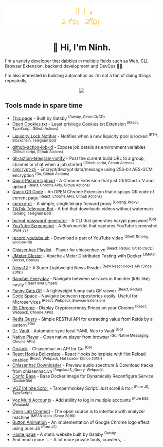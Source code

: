 ![ReeganExE](logo.svg?t=17362)

<h1 align="center">👋 Hi, I'm Ninh.</h1>

I'm a variety developer that dabbles in multiple fields such as Web, CLI, Browser Extension, backend development and DevOps 👨‍💻.

I'm also interested in building automation as I'm not a fan of doing things repeatedly.


<p align="center">
  <img src="https://ninh.js.org/img/ninh-stack.jpg?202104" align="center" />
</p>

<h2>Tools made in spare time</h2>

  - [This page](https://github.com/ReeganExE) - Built by Gatsby <sup>(Gatsby, Gitlab CI/CD)</sup>
 - [Open Cookies.txt](https://chrome.google.com/webstore/detail/open-cookiestxt/gdocmgbfkjnnpapoeobnolbbkoibbcif) - Least privilege Cookies.txt Extension <sup>(React, TypeScript, Github Actions)</sup>
 - [Liquidity Lock Notifier](https://twitter.com/UnicryptLock) - Notifies when a new liquidity pool is locked <sup>(ETH, Blockchain, Telegram Bot)</sup>
 - [github-action-job-id](https://github.com/ReeganExE/github-action-job-id) - Expose job details as environment variables <sup>(Github script, Github Actions)</sup>
 - [gh-action-telegram-notify](https://github.com/ReeganExE/github-action-telegram-notify) - Post the current build URL to a group, channel or chat when a job started <sup>(Github script, Github Actions)</sup>
 - [simcrypt-cli](https://github.com/ReeganExE/simcrypt-cli) - Encrypt/decrypt data/message using 256-bit AES-GCM encryption <sup>(Go, Github Actions)</sup>
 - [Quick Picture Upload](https://github.com/ReeganExE/quickpic) - A Chrome Extension that just Ctrl/Cmd + V and upload <sup>(React, Chrome APIs, Github Actions)</sup>
 - [Quick QR Code](https://github.com/ReeganExE/qrcode-extension) - An OPEN Chrome Extension that displays QR code of current page <sup>(React, Chrome APIs, Github Actions)</sup>
 - [cproxy-cli](https://github.com/ReeganExE/cproxy-cli) - A simple, single binary forward proxy <sup>(Golang, Proxy)</sup>
 - [TikTok Telegram Bot](https://github.com/ReeganExE/tiktok-telegrambot) - A bot that downloads videos without watermark <sup>(Golang, Telegram Bot)</sup>
 - [bcrypt password generator](https://github.com/ReeganExE/bcrypt-cli#bcrypt) - A CLI that generates bcrypt password <sup>(Go)</sup>
 - [YouTube Screenshot](https://github.com/ReeganExE/youtube-screenshot) - A Bookmarklet that captures YouTube screenshot <sup>(Pure JS)</sup>
 - [record_youtube.sh](https://github.com/ReeganExE/record_youtube.sh) - Download a part of YouTube video <sup>(Shell, ffmpeg, youtube-dl)</sup>
 - [Chiasenhac Playlist](https://chrome.google.com/webstore/detail/chiasenhac-playlist/eflhegkkifpfnaoacehpjigmpopijaah) - Player for chiasenhac.vn <sup>(React, Redux, Gitlab CI/CD)</sup>
 - [JMeter Cluster](https://github.com/ReeganExE/jmeter-distributed-consul) - Apache JMeter Distributed Testing with Docker <sup>(JMeter, Docker, Consul)</sup>
 - [News12](https://github.com/ReeganExE/news12) - A Super Lightweight News Reader <sup>(New React Hooks API (Since 2018))</sup>
 - [Rancher Everyday](https://github.com/ReeganExE/rancher-everyday) - Navigate between services in Rancher (k8s like) easily <sup>(React over Ember)</sup>
 - [Funny Cats Gif](https://ninh.js.org/cat) - A lightweight funny cats Gif viewer <sup>(React, Redux)</sup>
 - [Code Space](https://github.com/ReeganExE/codespace) - Navigate between repositories easily. Useful for Microservices <sup>(React, Webpack, Browser Extension)</sup>
 - [Bit Chrome](https://github.com/ReeganExE/bit-chrome) - Display Cryptocurrency Prices on your Chrome <sup>(React, Webpack, Chrome APIs)</sup>
 - [Redis Query](https://github.com/ReeganExE/redis-query) - Simple RESTful API for extracting value from Reids by a pattern <sup>(Go)</sup>
 - [Dr. Vault](https://github.com/ReeganExE/dr-vault) - Automatic sync local YAML files to Vault <sup>(Go)</sup>
 - [Native Player](https://github.com/ReeganExE/native-player) - Open native player from browser <sup>(Go, Native Messaging, Chrome APIs)</sup>
 - [GoJack](https://github.com/ReeganExE/gojack) - Chiasenhac.vn API for Go <sup>(Go)</sup>
 - [React Hooks Boilerplate](https://github.com/ReeganExE/react-hooks-boilerplate) - React Hooks boilerplate with Hot Reload enabled <sup>(React, Webpack, Hot Loader (Since 2018))</sup>
 - [Chiasenhac Downloader](https://chrome.google.com/webstore/detail/chiasenhac-downloader-2/iioflhiclipmefbnlfphcjidamknmckc) - Preview audio spectrum & Download tracks from chiasenhac.vn <sup>(AngularJS, jQuery, Webpack)</sup>
 - [Confd Base](https://github.com/ReeganExE/confd-base) - Base Docker image for Dynamically Reconfigure Service <sup>(Dockerfile)</sup>
 - [VOZ Infinite Scroll](https://github.com/ReeganExE/voz-infinite-scroll) - Tampermonkey Script: Just scroll & troll <sup>(Pure JS, TypeScript)</sup>
 - [Voz Multi Accounts](https://github.com/ReeganExE/voz-multiacc) - Add ability to log in multiple accounts <sup>(Pure ES6, Webpack)</sup>
 - [Open Lab Connect](https://github.com/OpenLabConnect/OpenLabConnect/tree/parsers) - The open source is to interface with analyzer machine <sup>(MEAN stack (Since 2016))</sup>
 - [Button Animation](https://github.com/ReeganExE/wave-animation) - An implementation of Google Chrome logo effect using pure JS <sup>(Pure JS)</sup>
 - [Home page](https://ninh.js.org) - A static website built by Gatsby <sup>Gatsby</sup>
 - And much more ... - A lot more private tools, crawlers, ...
